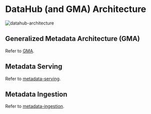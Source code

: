 # DataHub (and GMA) Architecture
![datahub-architecture](../imgs/datahub-architecture.svg)

## Generalized Metadata Architecture (GMA)
Refer to [GMA](../what/gma.md).

## Metadata Serving
Refer to [metadata-serving](metadata-serving.md).

## Metadata Ingestion
Refer to [metadata-ingestion](metadata-ingestion.md).

